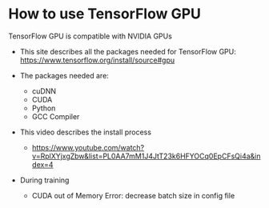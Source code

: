 # How to use TensorFlow GPU
TensorFlow GPU is compatible with NVIDIA GPUs
- This site describes all the packages needed for TensorFlow GPU: https://www.tensorflow.org/install/source#gpu
- The packages needed are:
    - cuDNN
    - CUDA
    - Python
    - GCC Compiler

- This video describes the install process
    - https://www.youtube.com/watch?v=RplXYjxgZbw&list=PL0AA7mM1J4JtT23k6HFYOCq0EpCFsQi4a&index=4

- During training
    - CUDA out of Memory Error: decrease batch size in config file